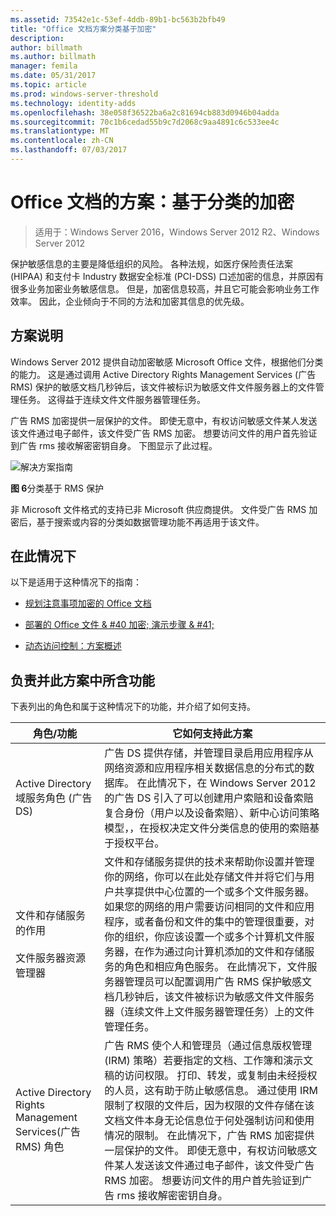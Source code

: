 ```yaml
---
ms.assetid: 73542e1c-53ef-4ddb-89b1-bc563b2bfb49
title: "Office 文档方案分类基于加密"
description: 
author: billmath
ms.author: billmath
manager: femila
ms.date: 05/31/2017
ms.topic: article
ms.prod: windows-server-threshold
ms.technology: identity-adds
ms.openlocfilehash: 38e058f36522ba6a2c81694cb883d0946b04adda
ms.sourcegitcommit: 70c1b6cedad55b9c7d2068c9aa4891c6c533ee4c
ms.translationtype: MT
ms.contentlocale: zh-CN
ms.lasthandoff: 07/03/2017
---
```

# <a name="scenario-classification-based-encryption-for-office-documents"></a>Office 文档的方案：基于分类的加密

>适用于：Windows Server 2016，Windows Server 2012 R2、Windows Server 2012

保护敏感信息的主要是降低组织的风险。 各种法规，如医疗保险责任法案 (HIPAA) 和支付卡 Industry 数据安全标准 (PCI-DSS) 口述加密的信息，并原因有很多业务加密业务敏感信息。 但是，加密信息较高，并且它可能会影响业务工作效率。 因此，企业倾向于不同的方法和加密其信息的优先级。  
  
## <a name="BKMK_OVER"></a>方案说明  
 Windows Server 2012 提供自动加密敏感 Microsoft Office 文件，根据他们分类的能力。 这是通过调用 Active Directory Rights Management Services (广告 RMS) 保护的敏感文档几秒钟后，该文件被标识为敏感文件文件服务器上的文件管理任务。 这得益于连续文件文件服务器管理任务。  
  
广告 RMS 加密提供一层保护的文件。 即使无意中，有权访问敏感文件某人发送该文件通过电子邮件，该文件受广告 RMS 加密。 想要访问文件的用户首先验证到广告 rms 接收解密密钥自身。 下图显示了此过程。  
  
![解决方案指南](media/Scenario--Classification-Based-Encryption-for-Office-Documents/DynamicAccessControl_RevGuide_6.JPG)  
  
**图 6**分类基于 RMS 保护  
  
非 Microsoft 文件格式的支持已非 Microsoft 供应商提供。 文件受广告 RMS 加密后，基于搜索或内容的分类如数据管理功能不再适用于该文件。  
  
## <a name="in-this-scenario"></a>在此情况下  
以下是适用于这种情况下的指南：  
  
-   [规划注意事项加密的 Office 文档](assetId:///14714ba6-d6a2-45e4-aae5-d3318817e52a)  
  
-   [部署的 Office 文件 & #40 加密; 演示步骤 & #41;](Deploy-Encryption-of-Office-Files--Demonstration-Steps-.md)  
  
-   [动态访问控制：方案概述](Dynamic-Access-Control--Scenario-Overview.md)  
  
## <a name="BKMK_NEW"></a>负责并此方案中所含功能  
下表列出的角色和属于这种情况下的功能，并介绍了如何支持。  
  
|角色/功能|它如何支持此方案|  
|-----------------|---------------------------------|  
|Active Directory 域服务角色 (广告 DS)|广告 DS 提供存储，并管理目录启用应用程序从网络资源和应用程序相关数据信息的分布式的数据库。 在此情况下，在 Windows Server 2012 的广告 DS 引入了可以创建用户索赔和设备索赔复合身份（用户以及设备索赔）、新中心访问策略模型，，在授权决定文件分类信息的使用的索赔基于授权平台。|  
|文件和存储服务的作用<br /><br />文件服务器资源管理器|文件和存储服务提供的技术来帮助你设置并管理你的网络，你可以在此处存储文件并将它们与用户共享提供中心位置的一个或多个文件服务器。 如果您的网络的用户需要访问相同的文件和应用程序，或者备份和文件的集中的管理很重要，对你的组织，你应该设置一个或多个计算机文件服务器，在作为通过向计算机添加的文件和存储服务的角色和相应角色服务。 在此情况下，文件服务器管理员可以配置调用广告 RMS 保护敏感文档几秒钟后，该文件被标识为敏感文件文件服务器（连续文件上文件服务器管理任务）上的文件管理任务。|  
|Active Directory Rights Management Services(广告 RMS) 角色|广告 RMS 使个人和管理员（通过信息版权管理 (IRM) 策略）若要指定的文档、工作簿和演示文稿的访问权限。 打印、转发，或复制由未经授权的人员，这有助于防止敏感信息。 通过使用 IRM 限制了权限的文件后，因为权限的文件存储在该文档文件本身无论信息位于何处强制访问和使用情况的限制。 在此情况下，广告 RMS 加密提供一层保护的文件。 即使无意中，有权访问敏感文件某人发送该文件通过电子邮件，该文件受广告 RMS 加密。 想要访问文件的用户首先验证到广告 rms 接收解密密钥自身。|  
  


